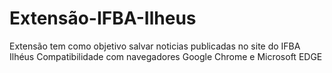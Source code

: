 # Extensão-IFBA-Ilheus
Extensão tem como objetivo salvar noticias publicadas no site do IFBA Ilhéus
Compatibilidade com navegadores Google Chrome e Microsoft EDGE
